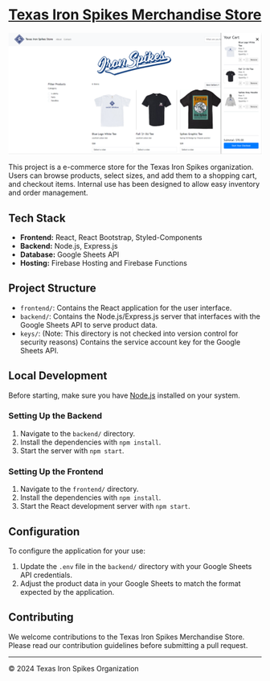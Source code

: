 # [Texas Iron Spikes Merchandise Store](https://txmerchstore.web.app)

![Home Page](thumbnail.png)

This project is a e-commerce store for the Texas Iron Spikes organization. Users can browse products, select sizes, and add them to a shopping cart, and checkout items. Internal use has been designed to allow easy inventory and order management.

## Tech Stack

- **Frontend:** React, React Bootstrap, Styled-Components
- **Backend:** Node.js, Express.js
- **Database:** Google Sheets API
- **Hosting:** Firebase Hosting and Firebase Functions

## Project Structure

- `frontend/`: Contains the React application for the user interface.
- `backend/`: Contains the Node.js/Express.js server that interfaces with the Google Sheets API to serve product data.
- `keys/`: (Note: This directory is not checked into version control for security reasons) Contains the service account key for the Google Sheets API.

## Local Development

Before starting, make sure you have [Node.js](https://nodejs.org/) installed on your system.

### Setting Up the Backend

1. Navigate to the `backend/` directory.
2. Install the dependencies with `npm install`.
3. Start the server with `npm start`.

### Setting Up the Frontend

1. Navigate to the `frontend/` directory.
2. Install the dependencies with `npm install`.
3. Start the React development server with `npm start`.

## Configuration

To configure the application for your use:

1. Update the `.env` file in the `backend/` directory with your Google Sheets API credentials.
2. Adjust the product data in your Google Sheets to match the format expected by the application.

## Contributing

We welcome contributions to the Texas Iron Spikes Merchandise Store. Please read our contribution guidelines before submitting a pull request.

---

© 2024 Texas Iron Spikes Organization
